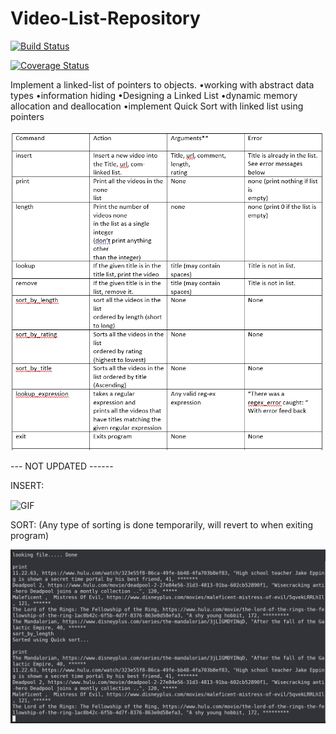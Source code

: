# Video-List-Repository
[![Build Status](https://travis-ci.org/jgutierrezCSU/Video-List-Repository.svg?branch=main)](https://travis-ci.org/jgutierrezCSU/Video-List-Repository)

[![Coverage Status](https://coveralls.io/repos/github/jgutierrezCSU/Video-List-Repository/badge.svg?branch=main)](https://coveralls.io/github/jgutierrezCSU/Video-List-Repository?branch=main)

Implement a linked-list of pointers to objects.
•working with abstract data types
•information hiding
•Designing a Linked List
•dynamic memory allocation and deallocation
•implement Quick Sort with linked list using pointers

![alt text](https://github.com/jgutierrezCSU/Video-List-Repository/blob/main/imgs/cmds.png?raw=true)

--- NOT UPDATED ------

INSERT: 

<img align="center" alt="GIF" src="https://github.com/jgutierrezCSU/Video-List-Repository/blob/main/imgs/1.gif" width="440"/>

SORT: (Any type of sorting is done temporarily, will revert to when exiting program)

![alt text](https://github.com/jgutierrezCSU/Video-List-Repository/blob/main/imgs/sort.JPG?raw=true)
